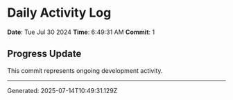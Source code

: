 # Daily Activity Log

**Date**: Tue Jul 30 2024
**Time**: 6:49:31 AM
**Commit**: 1

## Progress Update

This commit represents ongoing development activity.

---
Generated: 2025-07-14T10:49:31.129Z
